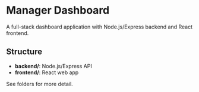 # Manager Dashboard

A full-stack dashboard application with Node.js/Express backend and React frontend.

## Structure

- **backend/**: Node.js/Express API
- **frontend/**: React web app

See folders for more detail.